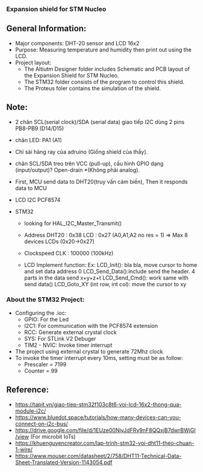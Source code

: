 ### Expansion shield for STM Nucleo

## General Information:
- Major components: DHT-20 sensor and LCD 16x2
- Purpose: Measuring temperature and humidity then print out using the LCD.
- Project layout:
  - The Altiutm Designer folder includes Schematic and PCB layout of the Expansion Shield for STM Nucleo.
  - The STM32 folder consists of the program to control this shield.
  - The Proteus foler contains the simulation of the shield.

## Note:
- 2 chân SCL(serial clock)/SDA (serial data) giao tiếp I2C dùng 2 pins PB8-PB9 (D14/D15)

- chân LED: PA1 (A1)

- Chỉ sài hàng ray của adruino (Giống shield của thầy).

- chân SCL/SDA treo trên VCC (pull-up), cấu hình GPIO dạng (input/output)? Open-drain *(Không phải analog).

- First, MCU send data to DHT20(truy vấn cảm biến), Then it responds data to MCU

- LCD I2C PCF8574

- STM32
  - looking for HAL_I2C_Master_Transmit()

  - Address 
  	DHT20	:	0x38
	  LCD	:	0x27 (A0,A1,A2 no res = 1) =>	Max 8 devices LCDs (0x20->0x27)
  - Clockspeed
	  CLK 	:	100000 (100kHz)	

  - LCD
	  Implement function:
		  Ex:
		    LCD_Init(): bla bla, move cursor to home and set data address 0
		    LCD_Send_Data():include send the header. 4 parts in the data send x+y+z+t
		    LCD_Send_Cmd():	work same with send data()
		    LCD_Goto_XY (int row, int col): move the cursor to xy
		    
### About the STM32 Project:
- Configuring the .ioc:
  - GPIO: For the Led 
  - I2C1: For communication with the PCF8574 extension
  - RCC: Generate external crystal clock
  - SYS: For STLink V2 Debuger
  - TIM2 - NVIC: Invoke timer interrupt
- The project using external crystal to generate 72Mhz clock
- To invoke the timer interrupt every 10ms, setting must be as follow:
  - Prescaler = 7199
  - Counter = 99
		
## Reference:
- https://tapit.vn/giao-tiep-stm32f103c8t6-voi-lcd-16x2-thong-qua-module-i2c/
- https://www.bluedot.space/tutorials/how-many-devices-can-you-connect-on-i2c-bus/
- https://drive.google.com/file/d/1EUze00NjyJdFRy9nF8QQxjB7dwrBWjGl/view (For microbit IoTs)
- https://khuenguyencreator.com/lap-trinh-stm32-voi-dht11-theo-chuan-1-wire/
- https://www.mouser.com/datasheet/2/758/DHT11-Technical-Data-Sheet-Translated-Version-1143054.pdf
